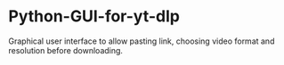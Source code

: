 # Python-GUI-for-yt-dlp
Graphical user interface to allow pasting link, choosing video format and resolution before downloading.
